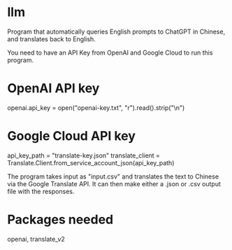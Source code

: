 # llm
Program that automatically queries English prompts to ChatGPT in Chinese, and translates back to English.

You need to have an API Key from OpenAI and Google Cloud to run this program.
# OpenAI API key
openai.api_key = open("openai-key.txt", "r").read().strip("\n")

# Google Cloud API key
api_key_path = "translate-key.json"
translate_client = Translate.Client.from_service_account_json(api_key_path)

The program takes input as "input.csv" and translates the text to Chinese via the Google Translate API. It can then make either a .json or .csv output file with the responses.

# Packages needed
openai,
translate_v2
